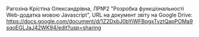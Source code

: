 Рагозіна Крістіна Олександрівна, 
ЛР№2 "Розробка функціональності Web-додатка мовою Javascript", 
URL на документ звіту на Google Drive: https://docs.google.com/document/d/1Z2DxbJ0bYiWFBqgxTvztQapPOMa9sqoEGLJaJ42WK94/edit?usp=sharing